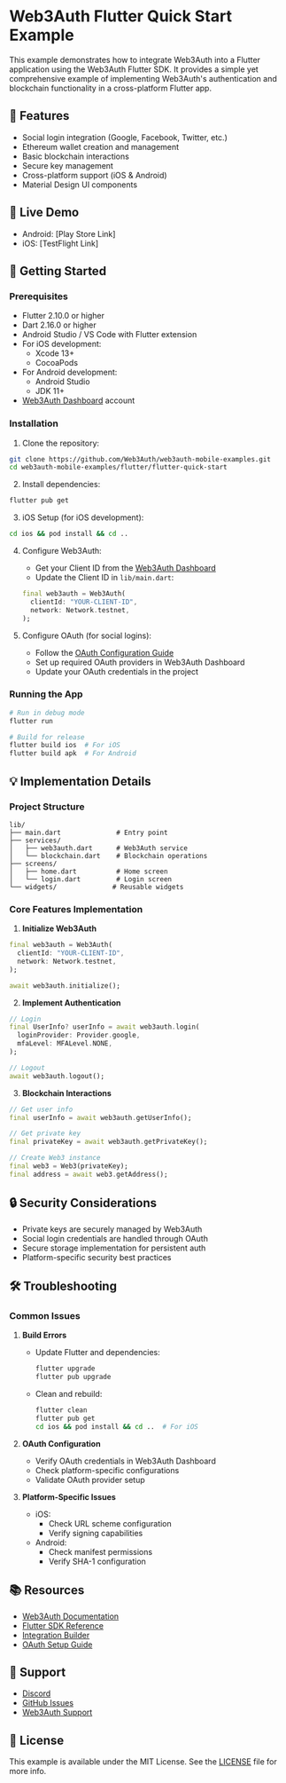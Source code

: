 # Web3Auth Flutter Quick Start Example

This example demonstrates how to integrate Web3Auth into a Flutter application using the Web3Auth Flutter SDK. It provides a simple yet comprehensive example of implementing Web3Auth's authentication and blockchain functionality in a cross-platform Flutter app.

## 📝 Features
- Social login integration (Google, Facebook, Twitter, etc.)
- Ethereum wallet creation and management
- Basic blockchain interactions
- Secure key management
- Cross-platform support (iOS & Android)
- Material Design UI components

## 🔗 Live Demo
- Android: [Play Store Link]
- iOS: [TestFlight Link]

## 🚀 Getting Started

### Prerequisites
- Flutter 2.10.0 or higher
- Dart 2.16.0 or higher
- Android Studio / VS Code with Flutter extension
- For iOS development:
  - Xcode 13+
  - CocoaPods
- For Android development:
  - Android Studio
  - JDK 11+
- [Web3Auth Dashboard](https://dashboard.web3auth.io) account

### Installation

1. Clone the repository:
```bash
git clone https://github.com/Web3Auth/web3auth-mobile-examples.git
cd web3auth-mobile-examples/flutter/flutter-quick-start
```

2. Install dependencies:
```bash
flutter pub get
```

3. iOS Setup (for iOS development):
```bash
cd ios && pod install && cd ..
```

4. Configure Web3Auth:
   - Get your Client ID from the [Web3Auth Dashboard](https://dashboard.web3auth.io)
   - Update the Client ID in `lib/main.dart`:
   ```dart
   final web3auth = Web3Auth(
     clientId: "YOUR-CLIENT-ID",
     network: Network.testnet,
   );
   ```

5. Configure OAuth (for social logins):
   - Follow the [OAuth Configuration Guide](https://web3auth.io/docs/guides/oauth-providers)
   - Set up required OAuth providers in Web3Auth Dashboard
   - Update your OAuth credentials in the project

### Running the App

```bash
# Run in debug mode
flutter run

# Build for release
flutter build ios  # For iOS
flutter build apk  # For Android
```

## 💡 Implementation Details

### Project Structure
```
lib/
├── main.dart              # Entry point
├── services/
│   ├── web3auth.dart      # Web3Auth service
│   └── blockchain.dart    # Blockchain operations
├── screens/
│   ├── home.dart          # Home screen
│   └── login.dart         # Login screen
└── widgets/              # Reusable widgets
```

### Core Features Implementation

1. **Initialize Web3Auth**
```dart
final web3auth = Web3Auth(
  clientId: "YOUR-CLIENT-ID",
  network: Network.testnet,
);

await web3auth.initialize();
```

2. **Implement Authentication**
```dart
// Login
final UserInfo? userInfo = await web3auth.login(
  loginProvider: Provider.google,
  mfaLevel: MFALevel.NONE,
);

// Logout
await web3auth.logout();
```

3. **Blockchain Interactions**
```dart
// Get user info
final userInfo = await web3auth.getUserInfo();

// Get private key
final privateKey = await web3auth.getPrivateKey();

// Create Web3 instance
final web3 = Web3(privateKey);
final address = await web3.getAddress();
```

## 🔒 Security Considerations

- Private keys are securely managed by Web3Auth
- Social login credentials are handled through OAuth
- Secure storage implementation for persistent auth
- Platform-specific security best practices

## 🛠️ Troubleshooting

### Common Issues

1. **Build Errors**
   - Update Flutter and dependencies:
     ```bash
     flutter upgrade
     flutter pub upgrade
     ```
   - Clean and rebuild:
     ```bash
     flutter clean
     flutter pub get
     cd ios && pod install && cd ..  # For iOS
     ```

2. **OAuth Configuration**
   - Verify OAuth credentials in Web3Auth Dashboard
   - Check platform-specific configurations
   - Validate OAuth provider setup

3. **Platform-Specific Issues**
   - iOS:
     - Check URL scheme configuration
     - Verify signing capabilities
   - Android:
     - Check manifest permissions
     - Verify SHA-1 configuration

## 📚 Resources

- [Web3Auth Documentation](https://web3auth.io/docs)
- [Flutter SDK Reference](https://web3auth.io/docs/sdk/pnp/flutter)
- [Integration Builder](https://web3auth.io/docs/integration-builder)
- [OAuth Setup Guide](https://web3auth.io/docs/guides/oauth-providers)

## 🤝 Support

- [Discord](https://discord.gg/web3auth)
- [GitHub Issues](https://github.com/Web3Auth/web3auth-mobile-examples/issues)
- [Web3Auth Support](https://web3auth.io/docs/troubleshooting/support)

## 📄 License

This example is available under the MIT License. See the [LICENSE](../../LICENSE) file for more info.
